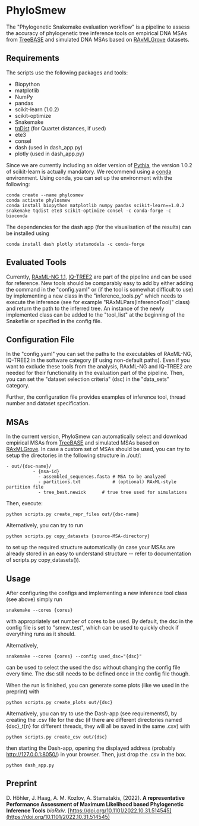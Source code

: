 # PhyloSmew

The "Phylogenetic Snakemake evaluation workflow" is a pipeline to assess the accuracy of phylogenetic tree inference tools on 
empirical DNA MSAs from [TreeBASE](https://www.treebase.org/treebase-web/home.html) and simulated DNA MSAs based on 
[RAxMLGrove](https://github.com/angtft/RAxMLGrove) datasets. 


## Requirements
The scripts use the following packages and tools:
- Biopython
- matplotlib
- NumPy
- pandas
- scikit-learn (1.0.2)
- scikit-optimize
- Snakemake
- [tqDist](https://birc.au.dk/~cstorm/software/tqdist/) (for Quartet distances, if used)
- ete3
- consel
- dash (used in dash_app.py)
- plotly (used in dash_app.py)

Since we are currently including an older version of [Pythia](https://github.com/tschuelia/PyPythia), the version 1.0.2 of scikit-learn is actually mandatory. We recommend using a [conda](https://docs.conda.io/projects/conda/en/latest/user-guide/install/index.html) environment.
Using conda, you can set up the environment with the following:
```
conda create --name phylosmew
conda activate phylosmew
conda install biopython matplotlib numpy pandas scikit-learn==1.0.2 snakemake tqdist ete3 scikit-optimize consel -c conda-forge -c bioconda
```

The dependencies for the dash app (for the visualisation of the results) can be installed using
```
conda install dash plotly statsmodels -c conda-forge
```


## Evaluated Tools

Currently, [RAxML-NG 1.1](https://github.com/amkozlov/raxml-ng), [IQ-TREE2](https://github.com/iqtree/iqtree2) are part of the pipeline and can be used for reference. New tools should be comparably easy to add by either adding the command in the "config.yaml" or (if the tool is somewhat difficult to use) by implementing a new class in the "inference_tools.py" which  needs to execute the inference (see for example "RAxMLPars(InferenceTool)" class) and return 
the path to the inferred tree. An instance of the newly implemented class can be added to the "tool_list" at the beginning of the Snakefile or specified in the config file. 


## Configuration File

In the "config.yaml" you can set the paths to the executables of RAxML-NG, IQ-TREE2 in the software category (if using non-default paths). 
Even if you want to exclude these tools from the analysis, RAxML-NG and IQ-TREE2 are needed for their functionality in the 
evaluation part of the pipeline. Then, you can set the "dataset selection criteria" (dsc) in the "data_sets" category. 

Further, the configuration file provides examples of inference tool, thread number and dataset specification.

## MSAs

In the current version, PhyloSmew can automatically select and download empirical MSAs from [TreeBASE](https://www.treebase.org/treebase-web/home.html) and simulated MSAs based on 
[RAxMLGrove](https://github.com/angtft/RAxMLGrove). In case a custom set of MSAs should be used, you can try to setup the directories in the following structure in ./out/:
```
- out/{dsc-name}/
          - {msa-id}
            - assembled_sequences.fasta	# MSA to be analyzed
            - partitions.txt			# (optional) RAxML-style partition file
            - tree_best.newick		# true tree used for simulations
```
Then, execute:
```
python scripts.py create_repr_files out/{dsc-name}
```

Alternatively, you can try to run 
```
python scripts.py copy_datasets {source-MSA-directory}
```
to set up the required structure automatically (in case your MSAs are already stored in an easy to understand structure -- refer to documentation of scripts.py copy_datasets()).


## Usage

After configuring the configs and implementing a new inference tool class (see above) simply run 
```
snakemake --cores {cores}
```
with appropriately set number of cores to be used. By default, the dsc in the config file is set to "smew_test", which can be used to quickly check if everything runs as it should.

Alternatively, 
```
snakemake --cores {cores} --config used_dsc="{dsc}"
```
can be used to select the used the dsc without changing the config file every time. The dsc still needs to be defined once in the config file though.

When the run is finished, you can generate some plots (like we used in the preprint) with 
```
python scripts.py create_plots out/{dsc}
```

Alternatively, you can try to use the Dash-app (see requirements!), by creating the .csv file for the dsc (if there are different directories named {dsc}_t{n} for different threads, they will all be saved in the same .csv) with
```
python scripts.py create_csv out/{dsc}
```
then starting the Dash-app, opening the displayed address (probably http://127.0.0.1:8050/) in your browser. Then, just drop the .csv in the box.
```
python dash_app.py
```


## Preprint

D. Höhler, J. Haag,  A. M. Kozlov, A. Stamatakis, (2022). 
**A representative Performance Assessment of Maximum Likelihood based Phylogenetic Inference Tools** 
*bioRxiv*.
[https://doi.org/10.1101/2022.10.31.514545](https://doi.org/10.1101/2022.10.31.514545)
